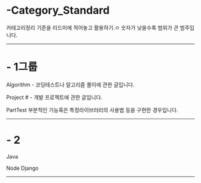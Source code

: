 # -Category_Standard
카테고리정리 기준을 리드미에 적어놓고 활용하기.ㅇ
숫자가 낮을수록 범위가 큰 범주입니다.

----------------------------------------------------------------
# - 1그룹

Algorithm -
코딩테스트나 알고리즘 풀이에 관한 글입니다.

Project # -
개발 프로젝트에 관한 글입니다.

PartTest
부분적인 기능혹은 특정라이브러리의 사용법 등을 구현한 경우입니다.

----------------------------------------------------------------
# - 2
Java

Node
Django


----------------------------------------------------------------

